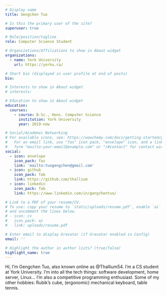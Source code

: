 ```yaml
---
# Display name
title: Gengchen Tuo

# Is this the primary user of the site?
superuser: true

# Role/position/tagline
role: Computer Science Student

# Organizations/Affiliations to show in About widget
organizations:
  - name: York University
    url: https://yorku.ca/

# Short bio (displayed in user profile at end of posts)
bio:

# Interests to show in About widget
# interests:

# Education to show in About widget
education:
  courses:
    - course: B.Sc., Hons. Computer Science
      institution: York University
      year: 2019-now

# Social/Academic Networking
# For available icons, see: https://wowchemy.com/docs/getting-started/page-builder/#icons
#   For an email link, use "fas" icon pack, "envelope" icon, and a link in the
#   form "mailto:your-email@example.com" or "/#contact" for contact widget.
social:
  - icon: envelope
    icon_pack: fas
    link: 'mailto:tuogengchen@gmail.com'
  - icon: github
    icon_pack: fab
    link: https://github.com/thallium
  - icon: linkedin
    icon_pack: fab
    link: https://www.linkedin.com/in/gengchentuo/

# Link to a PDF of your resume/CV.
# To use: copy your resume to `static/uploads/resume.pdf`, enable `ai` icons in `params.toml`,
# and uncomment the lines below.
# - icon: cv
#   icon_pack: ai
#   link: uploads/resume.pdf

# Enter email to display Gravatar (if Gravatar enabled in Config)
email: ''

# Highlight the author in author lists? (true/false)
highlight_name: true
---
```


Hi, I’m Gengchen Tuo,  also known online as @Thallium54. I’m a CS student at York University. I’m into all the tech things: software development, home server, Linux... I’m also a competitive programming enthusiast. Some of my other hobbies: Rubik’s cube, (ergonomic) mechanical keyboard, table tennis.

<!-- {{< icon name="download" pack="fas" >}} Download my {{< staticref "uploads/demo_resume.pdf" "newtab" >}}resumé{{< /staticref >}}. -->
